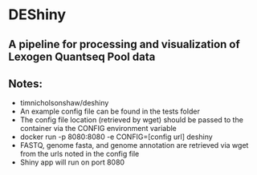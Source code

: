 # DEShiny
## A pipeline for processing and visualization of Lexogen Quantseq Pool data

## Notes:
- timnicholsonshaw/deshiny
- An example config file can be found in the tests folder
- The config file location (retrieved by wget) should be passed to the container via the CONFIG environment variable
- docker run -p 8080:8080 -e CONFIG=[config url] deshiny
- FASTQ, genome fasta, and genome annotation are retrieved via wget from the urls noted in the config file
- Shiny app will run on port 8080